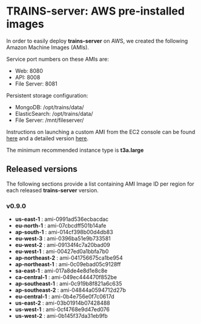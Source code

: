 # **TRAINS-server**: AWS pre-installed images

In order to easily deploy **trains-server** on AWS, we created the following Amazon Machine Images (AMIs).

Service port numbers on these AMIs are:
 - Web: 8080
 - API: 8008
 - File Server: 8081

Persistent storage configuration:
 - MongoDB: /opt/trains/data/
 - ElasticSearch: /opt/trains/data/
 - File Server: /mnt/fileserver/

Instructions on launching a custom AMI from the EC2 console can be found [here](https://aws.amazon.com/premiumsupport/knowledge-center/launch-instance-custom-ami/)
and a detailed version [here](https://docs.aws.amazon.com/AWSEC2/latest/UserGuide/launching-instance.html).

The minimum recommended instance type is **t3a.large**

## Released versions

The following sections provide a list containing AMI Image ID per region for each released **trains-server** version.

### v0.9.0

* **us-east-1** : ami-0991ad536ecbacdac
* **eu-north-1** : ami-07cbcdff501b14afe
* **ap-south-1** : ami-014cf398b00d4db83
* **eu-west-3** : ami-0396ba51e9b733581
* **eu-west-2** : ami-09134f4c7a20bad09
* **eu-west-1** : ami-00427ed0a1bbfa7b0
* **ap-northeast-2** : ami-041756675ca1be954
* **ap-northeast-1** : ami-0c09ebad05c9128ff
* **sa-east-1** : ami-017a8de4e8d1e8c8e
* **ca-central-1** : ami-049ec444470f852be
* **ap-southeast-1** : ami-0c919b8f821a6c635
* **ap-southeast-2** : ami-04844a0594712d27b
* **eu-central-1** : ami-0b4e756e0f7c0617d
* **us-east-2** : ami-03b01914b07428488
* **us-west-1** : ami-0cf4768e9d47ed076
* **us-west-2** : ami-0b145f37da31eb9fb
